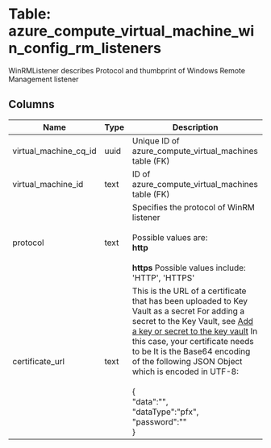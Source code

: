 
# Table: azure_compute_virtual_machine_win_config_rm_listeners
WinRMListener describes Protocol and thumbprint of Windows Remote Management listener
## Columns
| Name        | Type           | Description  |
| ------------- | ------------- | -----  |
|virtual_machine_cq_id|uuid|Unique ID of azure_compute_virtual_machines table (FK)|
|virtual_machine_id|text|ID of azure_compute_virtual_machines table (FK)|
|protocol|text|Specifies the protocol of WinRM listener <br><br> Possible values are: <br>**http** <br><br> **https** Possible values include: 'HTTP', 'HTTPS'|
|certificate_url|text|This is the URL of a certificate that has been uploaded to Key Vault as a secret For adding a secret to the Key Vault, see [Add a key or secret to the key vault](https://docsmicrosoftcom/azure/key-vault/key-vault-get-started/#add) In this case, your certificate needs to be It is the Base64 encoding of the following JSON Object which is encoded in UTF-8: <br><br> {<br>  "data":"<Base64-encoded-certificate>",<br>  "dataType":"pfx",<br>  "password":"<pfx-file-password>"<br>}|
